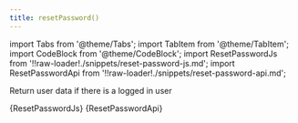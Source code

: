 ```yaml
---
title: resetPassword()
---
```


import Tabs from '@theme/Tabs';
import TabItem from '@theme/TabItem';
import CodeBlock from '@theme/CodeBlock';
import ResetPasswordJs from '!!raw-loader!./snippets/reset-password-js.md';
import ResetPasswordApi from '!!raw-loader!./snippets/reset-password-api.md';

Return user data if there is a logged in user

<Tabs>
  <TabItem value="javascript" label="Javascript" default>    
    <CodeBlock className="language-jsx">
      {ResetPasswordJs}
    </CodeBlock>
  </TabItem>
  <TabItem value="API" label="API">    
    <CodeBlock className="language-jsx" title="[POST]">
      {ResetPasswordApi}
    </CodeBlock>
  </TabItem>
</Tabs>
